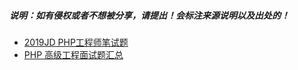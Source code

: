 ##### 说明：如有侵权或者不想被分享，请提出！会标注来源说明以及出处的！

- [2019JD PHP工程师笔试题](https://mp.weixin.qq.com/s/QhSO27CRdIGHPp0Fvs5NPA)
- [PHP 高级工程面试题汇总](https://mp.weixin.qq.com/s/sLiUPnbWRFYpYsqm5V-wtQ)